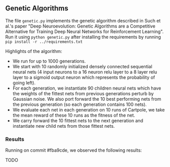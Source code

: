 ## Genetic Algorithms

The file `genetic.py` implements the genetic algorithm described in Such et
al.'s paper "Deep Neuroevolution: Genetic Algorithms are a Competitive
Alternative for Training Deep Neural Networks for Reinforcement Learning".
Run it using `python genetic.py` after installing the requirements by running
`pip install -r ../requirements.txt`

Highlights of the algorithm:
* We run for up to 1000 generations.
* We start with 10 randomly initialized densely connected sequential neural
  nets (4 input neurons to a 16 neuron relu layer to a 8 layer relu layer to a
  sigmoid output neuron which represents the probability of going left).
* For each generation, we instantiate 90 children neural nets which have the
  weights of the fittest nets from previous generations perturb by Gaussian
  noise.  We also port forward the 10 best performing nets from the previous
  generation (so each generation contains 100 nets).
* We evaluate each net in each generation on 10 runs of Cartpole, we take the
  mean reward of these 10 runs as the fitness of the net.
* We carry forward the 10 fittest nets to the next generation and instantiate
  new child nets from those fittest nets.


### Results

Running on commit #fba9cde, we observed the following results:

TODO
